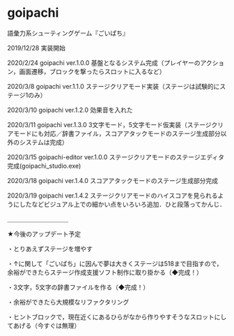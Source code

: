 # goipachi
語彙力系シューティングゲーム『ごいぱち』

2019/12/28 実装開始

2020/2/24 goipachi ver.1.0.0 基盤となるシステム完成（プレイヤーのアクション，画面遷移，ブロックを撃ったらスロットに入るなど）

2020/3/8 goipachi ver.1.1.0 ステージクリアモード実装（ステージは試験的にステージ1のみ）

2020/3/10 goipachi ver.1.2.0 効果音を入れた

2020/3/11 goipachi ver.1.3.0 3文字モード，5文字モード仮実装（ステージクリアモードにも対応／辞書ファイル，スコアアタックモードのステージ生成部分以外のシステムは完成）

2020/3/15 goipachi-editor ver.1.0.0 ステージクリアモードのステージエディタ完成(goipachi_studio.exe) 

2020/3/18 goipachi ver.1.4.0 スコアアタックモードのステージ生成部分完成

2020/3/19 goipachi ver.1.4.2 ステージクリアモードのハイスコアを見られるようにしたなどビジュアル上での細かい点をいろいろ追加．ひと段落ってかんじ．

＿＿＿＿＿＿＿＿＿＿

★今後のアップデート予定


・とりあえずステージを増やす

・↑に関して「ごいぱち」に因んで夢は大きくステージは518まで目指すので，余裕ができたらステージ作成支援ソフト制作に取り掛かる（◆完成！）

・3文字，5文字の辞書ファイルを作る（◆完成！）

・余裕ができたら大規模なリファクタリング

・ヒントブロックで，現在近くにあるひらがなから作りやすそうなスロットにしてあげる（今すぐは無理）

